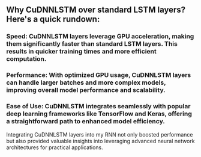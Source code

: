 ## Why CuDNNLSTM over standard LSTM layers? Here's a quick rundown:

### Speed: CuDNNLSTM layers leverage GPU acceleration, making them significantly faster than standard LSTM layers. This results in quicker training times and more efficient computation.

### Performance: With optimized GPU usage, CuDNNLSTM layers can handle larger batches and more complex models, improving overall model performance and scalability.

### Ease of Use: CuDNNLSTM integrates seamlessly with popular deep learning frameworks like TensorFlow and Keras, offering a straightforward path to enhanced model efficiency.

Integrating CuDNNLSTM layers into my RNN not only boosted performance but also provided valuable insights into leveraging advanced neural network architectures for practical applications. 


